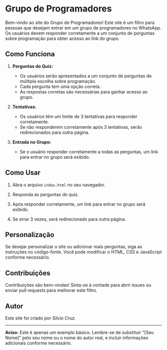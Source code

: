 # Grupo de Programadores

Bem-vindo ao site do Grupo de Programadores! Este site é um filtro para pessoas que desejam entrar em um grupo de programadores no WhatsApp. Os usuários devem responder corretamente a um conjunto de perguntas sobre programação para obter acesso ao link do grupo.

## Como Funciona

1. **Perguntas do Quiz:**
   - Os usuários serão apresentados a um conjunto de perguntas de múltipla escolha sobre programação.
   - Cada pergunta tem uma opção correta.
   - As respostas corretas são necessárias para ganhar acesso ao grupo.

2. **Tentativas:**
   - Os usuários têm um limite de 3 tentativas para responder corretamente.
   - Se não responderem corretamente após 3 tentativas, serão redirecionados para outra página.

3. **Entrada no Grupo:**
   - Se o usuário responder corretamente a todas as perguntas, um link para entrar no grupo será exibido.

## Como Usar

1. Abra o arquivo `index.html` no seu navegador.

2. Responda às perguntas do quiz.

3. Após responder corretamente, um link para entrar no grupo será exibido.

4. Se errar 3 vezes, será redirecionado para outra página.

## Personalização

Se desejar personalizar o site ou adicionar mais perguntas, siga as instruções no código-fonte. Você pode modificar o HTML, CSS e JavaScript conforme necessário.

## Contribuições

Contribuições são bem-vindas! Sinta-se à vontade para abrir issues ou enviar pull requests para melhorar este filtro.

## Autor

Este site foi criado por *Silvio Cruz*.

---

**Aviso:** Este é apenas um exemplo básico. Lembre-se de substituir "[Seu Nome]" pelo seu nome ou o nome do autor real, e incluir informações adicionais conforme necessário.

